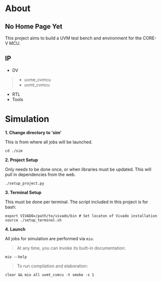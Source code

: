 # About
## No Home Page Yet
This project aims to build a UVM test bench and environment for the CORE-V MCU.

## IP
* DV
> * uvme_cvmcu
> * uvmt_cvmcu
* RTL
* Tools


# Simulation
**1. Change directory to 'sim'**

This is from where all jobs will be launched.
```
cd ./sim
```

**2. Project Setup**

Only needs to be done once, or when libraries must be updated. This will pull in dependencies from the web.
```
./setup_project.py
```

**3. Terminal Setup**

This must be done per terminal. The script included in this project is for bash:

```
export VIVADO=/path/to/vivado/bin # Set locaton of Vivado installation
source ./setup_terminal.sh
```

**4. Launch**

All jobs for simulation are performed via `mio`.

> At any time, you can invoke its built-in documentation:

```
mio --help
```

> To run compilation and elaboration:

```
clear && mio all uvmt_cvmcu -t smoke -s 1
```
